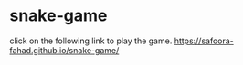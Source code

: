 # snake-game
 click on the following link to play the game.
  https://safoora-fahad.github.io/snake-game/
  
